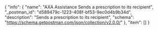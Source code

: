 {
  "info": {
    "name": "AXA Assistance Sends a prescription to its recipient",
    "_postman_id": "d589479c-1223-408f-bf53-9ec0d4b9b34d",
    "description": "Sends a prescription to its recipient",
    "schema": "https://schema.getpostman.com/json/collection/v2.0.0/"
  },
  "item": []
}